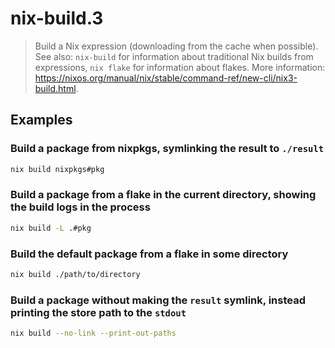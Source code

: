 # nix-build.3

> Build a Nix expression (downloading from the cache when possible). See also: `nix-build` for information about traditional Nix builds from expressions, `nix flake` for information about flakes. More information: <https://nixos.org/manual/nix/stable/command-ref/new-cli/nix3-build.html>.

## Examples

### Build a package from nixpkgs, symlinking the result to `./result`

```bash
nix build nixpkgs#pkg
```

### Build a package from a flake in the current directory, showing the build logs in the process

```bash
nix build -L .#pkg
```

### Build the default package from a flake in some directory

```bash
nix build ./path/to/directory
```

### Build a package without making the `result` symlink, instead printing the store path to the `stdout`

```bash
nix build --no-link --print-out-paths
```
